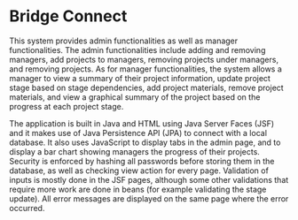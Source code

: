 # Bridge Connect
This system provides admin functionalities as well as manager functionalities. The admin functionalities include adding and removing managers, add projects to managers, removing projects under managers, and removing projects. As for manager functionalities, the system allows a manager to view a summary of their project information, update project stage based on stage dependencies, add project materials, remove project materials, and view a graphical summary of the project based on the progress at each project stage.


The application is built in Java and HTML using Java Server Faces (JSF) and it makes use of Java Persistence API (JPA) to connect with a local database. It also uses JavaScript to display tabs in the admin page, and to display a bar chart showing managers the progress of their projects. Security is enforced by hashing all passwords before storing them in the database, as well as checking view action for every page.
Validation of inputs is mostly done in the JSF pages, although some other validations that require more work are done in beans (for example validating the stage update). All error messages are displayed on the same page where the error occurred.

